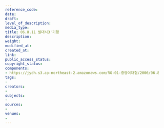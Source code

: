 ```yaml
---
reference_code: 
date: 
draft: 
level_of_description: 
media_type: 
title: 06.8.11 발대시3'기행
description: 
weight: 
modified_at: 
created_at: 
link: 
public_access_status: 
copyright_status: 
components:
- https://jydh.s3.ap-northeast-2.amazonaws.com/RG-01-중앙여대협/2006/06.8.11+발대시3'기행.jpg
tags:
- 
creators:
- 
subjects:
- 
sources:
- 
venues:
- 
---
```

